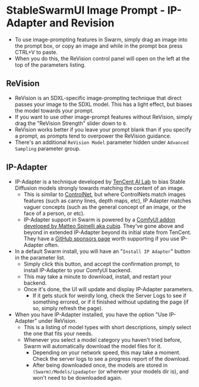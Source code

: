 # StableSwarmUI Image Prompt - IP-Adapter and Revision

- To use image-prompting features in Swarm, simply drag an image into the prompt box, or copy an image and while in the prompt box press CTRL+V to paste.
- When you do this, the ReVision control panel will open on the left at the top of the parameters listing.

## ReVision

- ReVision is an SDXL-specific image-prompting technique that direct passes your image to the SDXL model. This has a light effect, but biases the model towards your prompt.
- If you want to use other image-prompt features without ReVision, simply drag the "ReVision Strength" slider down to `0`.
- ReVision works better if you leave your prompt blank than if you specify a prompt, as prompts tend to overpower the ReVision guidance.
- There's an additional `ReVision Model` parameter hidden under `Advanced Sampling` parameter group.

## IP-Adapter

- IP-Adapter is a technique developed by [TenCent AI Lab](https://github.com/tencent-ailab/IP-Adapter) to bias Stable Diffusion models strongly towards matching the content of an image.
    - This is similar to [ControlNet](/docs/Features/ControlNet.md), but where ControlNets match images features (such as canny lines, depth maps, etc), IP Adapter matches vaguer concepts (such as the general concept of an image, or the face of a person, or etc).
    - IP-Adapter support in Swarm is powered by a [ComfyUI addon developed by Matteo Spinelli aka cubiq](https://github.com/cubiq/ComfyUI_IPAdapter_plus). They've gone above and beyond in extended IP-Adapter beyond its initial state from TenCent. They have a [GitHub sponsors page](https://github.com/sponsors/cubiq) worth supporting if you use IP-Adapter often.
- In a default Swarm install, you will have an "`Install IP Adapter`" button in the parameter list.
    - Simply click this button, and accept the confirmation prompt, to install IP-Adapter to your ComfyUI backend.
    - This may take a minute to download, install, and restart your backend.
    - Once it's done, the UI will update and display IP-Adapter parameters.
        - If it gets stuck for weirdly long, check the Server Logs to see if something errored, or if it finished without updating the page (if so, simply refresh the page).
- When you have IP-Adapter installed, you have the option "Use IP-Adapter" under ReVision.
    - This is a listing of model types with short descriptions, simply select the one that fits your needs.
    - Whenever you select a model category you haven't tried before, Swarm will automatically download the model files for it.
        - Depending on your network speed, this may take a moment. Check the server logs to see a progress report of the download.
        - After being downloaded once, the models are stored in `(Swarm)/Models/ipadapter` (or wherever your models dir is), and won't need to be downloaded again.
